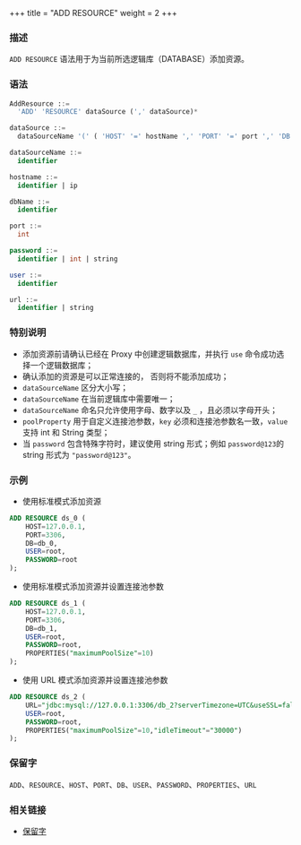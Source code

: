 +++
title = "ADD RESOURCE"
weight = 2
+++

### 描述

`ADD RESOURCE` 语法用于为当前所选逻辑库（DATABASE）添加资源。

### 语法

```SQL
AddResource ::=
  'ADD' 'RESOURCE' dataSource (',' dataSource)*

dataSource ::=
  dataSourceName '(' ( 'HOST' '=' hostName ',' 'PORT' '=' port ',' 'DB' '=' dbName  |  'URL' '=' url  ) ',' 'USER' '=' user (',' 'PASSWORD' '=' password )?  (',' 'PROPERTIES'  '(' ( key  '=' value ) ( ',' key  '=' value )* ')'  )?')'

dataSourceName ::=
  identifier

hostname ::=
  identifier | ip

dbName ::=
  identifier

port ::=
  int

password ::=
  identifier | int | string 

user ::=
  identifier

url ::=
  identifier | string

```

### 特别说明

- 添加资源前请确认已经在 Proxy 中创建逻辑数据库，并执行 `use` 命令成功选择一个逻辑数据库；
- 确认添加的资源是可以正常连接的， 否则将不能添加成功；
- `dataSourceName` 区分大小写；
- `dataSourceName` 在当前逻辑库中需要唯一；
- `dataSourceName` 命名只允许使用字母、数字以及 `_` ，且必须以字母开头；
- `poolProperty` 用于自定义连接池参数，`key` 必须和连接池参数名一致，`value` 支持 int 和 String 类型；
- 当 `password` 包含特殊字符时，建议使用 string 形式；例如 `password@123`的 string 形式为 `"password@123"`。

### 示例

- 使用标准模式添加资源

```sql
ADD RESOURCE ds_0 (
    HOST=127.0.0.1,
    PORT=3306,
    DB=db_0,
    USER=root,
    PASSWORD=root
);
```

- 使用标准模式添加资源并设置连接池参数

```sql
ADD RESOURCE ds_1 (
    HOST=127.0.0.1,
    PORT=3306,
    DB=db_1,
    USER=root,
    PASSWORD=root,
    PROPERTIES("maximumPoolSize"=10)
);
```

- 使用 URL 模式添加资源并设置连接池参数

```sql
ADD RESOURCE ds_2 (
    URL="jdbc:mysql://127.0.0.1:3306/db_2?serverTimezone=UTC&useSSL=false",
    USER=root,
    PASSWORD=root,
    PROPERTIES("maximumPoolSize"=10,"idleTimeout"="30000")
);
```

### 保留字

`ADD`、`RESOURCE`、`HOST`、`PORT`、`DB`、`USER`、`PASSWORD`、`PROPERTIES`、`URL`

### 相关链接

- [保留字](/cn/reference/distsql/syntax/reserved-word/)